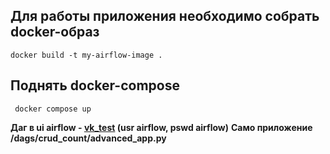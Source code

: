 ## Для работы приложения необходимо собрать docker-образ
```
docker build -t my-airflow-image .
```
## Поднять docker-compose
```
 docker compose up
```
**Даг в ui airflow - [vk_test](http://localhost:8080/dags/vk_test) (usr airflow, pswd airflow)**
**Само приложение /dags/crud_count/advanced_app.py**
